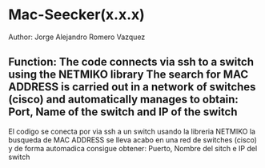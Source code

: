 # Mac-Seecker(x.x.x)

Author:
Jorge Alejandro Romero Vazquez

Function:
The code connects via ssh to a switch using the NETMIKO library
The search for MAC ADDRESS is carried out in a network of switches (cisco) and automatically manages to obtain: Port, Name of the switch and IP of the switch
---------------------------------------------------------------
El codigo se conecta por via ssh a un switch usando la libreria NETMIKO
la busqueda de MAC ADDRESS se lleva acabo en una red de switches (cisco) y de forma automadica consigue obtener: Puerto, Nombre del sitch e IP del switch
